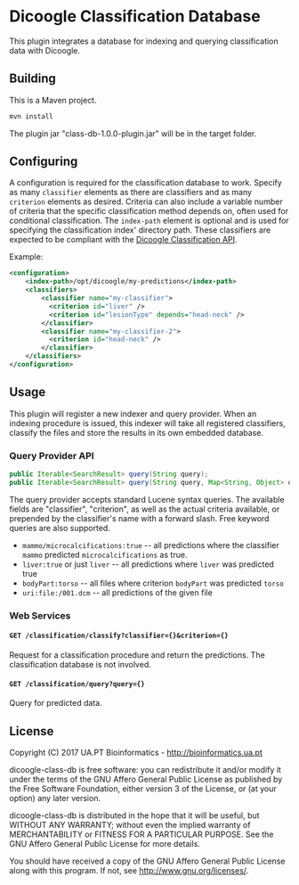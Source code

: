 # Dicoogle Classification Database

This plugin integrates a database for indexing and querying classification data
with Dicoogle.

## Building

This is a Maven project.

```sh
mvn install
```

The plugin jar "class-db-1.0.0-plugin.jar" will be in the target folder.

## Configuring

A configuration is required for the classification database to work. Specify as many
`classifier` elements as there are classifiers and as many `criterion` elements as
desired. Criteria can also include a variable number of criteria that the specific
classification method depends on, often used for conditional classification.
The `index-path` element is optional and is used for specifying the classification
index' directory path. These classifiers are expected to be compliant with the
[Dicoogle Classification API](https://github.com/Enet4/dicoogle-classification-api).

Example:

```xml
<configuration>
    <index-path>/opt/dicoogle/my-predictions</index-path>
    <classifiers>
        <classifier name="my-classifier">
          <criterion id="liver" />
          <criterion id="lesionType" depends="head-neck" />
        </classifier>
        <classifier name="my-classifier-2">
          <criterion id="head-neck" />
        </classifier>
    </classifiers>
</configuration>
```

## Usage

This plugin will register a new indexer and query provider. When an indexing procedure
is issued, this indexer will take all registered classifiers, classify the files and store
the results in its own embedded database.

### Query Provider API

```java
public Iterable<SearchResult> query(String query);
public Iterable<SearchResult> query(String query, Map<String, Object> options);
```

The query provider accepts standard Lucene syntax queries. The available fields are "classifier",
"criterion", as well as the actual criteria available, or prepended by the classifier's name
with a forward slash. Free keyword queries are also supported.

 - `mammo/microcalcifications:true` -- all predictions where the classifier `mammo` predicted `microcalcifications` as true.
 - `liver:true` or just `liver` -- all predictions where `liver` was predicted true
 - `bodyPart:torso` -- all files where criterion `bodyPart` was predicted `torso`
 - `uri:file:/001.dcm` -- all predictions of the given file

### Web Services

#### `GET /classification/classify?classifier={}&criterion={}`

Request for a classification procedure and return the predictions.
The classification database is not involved.

#### `GET /classification/query?query={}`

Query for predicted data.

## License

Copyright (C) 2017 UA.PT Bioinformatics - http://bioinformatics.ua.pt

dicoogle-class-db is free software: you can redistribute it and/or modify
it under the terms of the GNU Affero General Public License as
published by the Free Software Foundation, either version 3 of the
License, or (at your option) any later version.

dicoogle-class-db is distributed in the hope that it will be useful,
but WITHOUT ANY WARRANTY; without even the implied warranty of
MERCHANTABILITY or FITNESS FOR A PARTICULAR PURPOSE.  See the
GNU Affero General Public License for more details.

You should have received a copy of the GNU Affero General Public License
along with this program.  If not, see <http://www.gnu.org/licenses/>.
